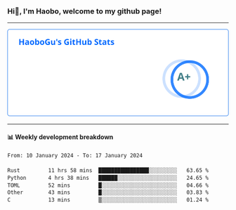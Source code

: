 <!--<h2 align="center"> Hi👋, I'm Haobo, welcome to my github page! </h2>-->
### Hi👋, I'm Haobo, welcome to my github page!
-------

<img href="https://github.com/HaoboGu" src="assets/stats.svg" alt="github stats" /> 

-------

#### 📊 **Weekly development breakdown**
<!--START_SECTION:waka-->

```txt
From: 10 January 2024 - To: 17 January 2024

Rust         11 hrs 58 mins  ████████████████░░░░░░░░░   63.65 %
Python       4 hrs 38 mins   ██████░░░░░░░░░░░░░░░░░░░   24.65 %
TOML         52 mins         █░░░░░░░░░░░░░░░░░░░░░░░░   04.66 %
Other        43 mins         █░░░░░░░░░░░░░░░░░░░░░░░░   03.83 %
C            13 mins         ▒░░░░░░░░░░░░░░░░░░░░░░░░   01.24 %
```

<!--END_SECTION:waka-->
<!--
backup url: https://github-readme-status-dusky-ten.vercel.app/api?username=HaoboGu&count_private=true&show_icons=true&theme=transparent&border_color=2f80ed
-->
<!--
**HaoboGu/HaoboGu** is a ✨ _special_ ✨ repository because its `README.md` (this file) appears on your GitHub profile.

Here are some ideas to get you started:

- 🔭 I’m currently working on AI-assisted programming tools
- 🌱 I’m currently learning ...
- 👯 I’m looking to collaborate on ...
- 🤔 I’m looking for help with ...
- 💬 Ask me about ...
- 📫 How to reach me: ...
- 😄 Pronouns: ...
- ⚡ Fun fact: ...
-->
